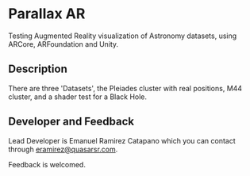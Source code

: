 
# Parallax AR 

Testing Augmented Reality visualization of Astronomy datasets, using ARCore, ARFoundation and Unity.

## Description

There are three 'Datasets', the Pleiades cluster with real positions, M44 cluster, and a shader test for a Black Hole.

## Developer and Feedback

Lead Developer is Emanuel Ramirez Catapano which you can contact through eramirez@quasarsr.com.

Feedback is welcomed. 


